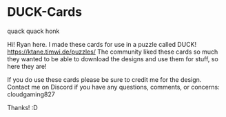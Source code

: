 # DUCK-Cards
quack quack honk

Hi! Ryan here. I made these cards for use in a puzzle called DUCK! https://ktane.timwi.de/puzzles/
The community liked these cards so much they wanted to be able to download the designs and use them for stuff, so here they are!

If you do use these cards please be sure to credit me for the design. Contact me on Discord if you have any questions, comments, or concerns: cloudgaming827

Thanks! :D
